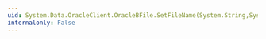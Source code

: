 ```yaml
---
uid: System.Data.OracleClient.OracleBFile.SetFileName(System.String,System.String)
internalonly: False
---
```


